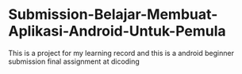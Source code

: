 # Submission-Belajar-Membuat-Aplikasi-Android-Untuk-Pemula
This is a project for my learning record and this is a android beginner submission final assignment at dicoding
